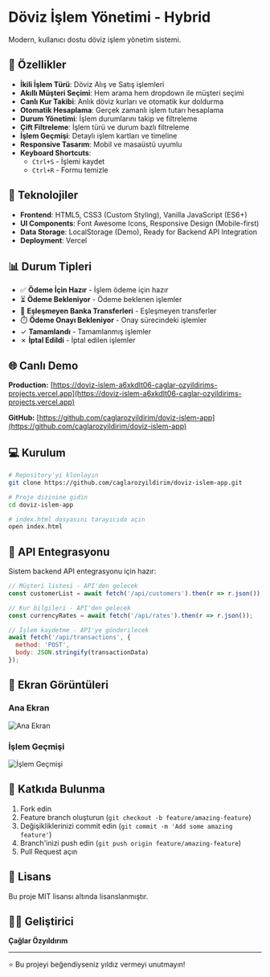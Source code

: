 # Döviz İşlem Yönetimi - Hybrid

Modern, kullanıcı dostu döviz işlem yönetim sistemi.

## 🚀 Özellikler

- **İkili İşlem Türü**: Döviz Alış ve Satış işlemleri
- **Akıllı Müşteri Seçimi**: Hem arama hem dropdown ile müşteri seçimi
- **Canlı Kur Takibi**: Anlık döviz kurları ve otomatik kur doldurma
- **Otomatik Hesaplama**: Gerçek zamanlı işlem tutarı hesaplama
- **Durum Yönetimi**: İşlem durumlarını takip ve filtreleme
- **Çift Filtreleme**: İşlem türü ve durum bazlı filtreleme
- **İşlem Geçmişi**: Detaylı işlem kartları ve timeline
- **Responsive Tasarım**: Mobil ve masaüstü uyumlu
- **Keyboard Shortcuts**:
  - `Ctrl+S` - İşlemi kaydet
  - `Ctrl+R` - Formu temizle

## 🎨 Teknolojiler

- **Frontend**: HTML5, CSS3 (Custom Styling), Vanilla JavaScript (ES6+)
- **UI Components**: Font Awesome Icons, Responsive Design (Mobile-first)
- **Data Storage**: LocalStorage (Demo), Ready for Backend API Integration
- **Deployment**: Vercel

## 📊 Durum Tipleri

- ✅ **Ödeme İçin Hazır** - İşlem ödeme için hazır
- ⏳ **Ödeme Bekleniyor** - Ödeme beklenen işlemler
- 🔄 **Eşleşmeyen Banka Transferleri** - Eşleşmeyen transferler
- ⏱️ **Ödeme Onayı Bekleniyor** - Onay sürecindeki işlemler
- ✓ **Tamamlandı** - Tamamlanmış işlemler
- ✗ **İptal Edildi** - İptal edilen işlemler

## 🌐 Canlı Demo

**Production:** [https://doviz-islem-a6xkdlt06-caglar-ozyildirims-projects.vercel.app](https://doviz-islem-a6xkdlt06-caglar-ozyildirims-projects.vercel.app)

**GitHub:** [https://github.com/caglarozyildirim/doviz-islem-app](https://github.com/caglarozyildirim/doviz-islem-app)

## 💻 Kurulum

```bash
# Repository'yi klonlayın
git clone https://github.com/caglarozyildirim/doviz-islem-app.git

# Proje dizinine gidin
cd doviz-islem-app

# index.html dosyasını tarayıcıda açın
open index.html
```

## 🔧 API Entegrasyonu

Sistem backend API entegrasyonu için hazır:

```javascript
// Müşteri listesi - API'den gelecek
const customerList = await fetch('/api/customers').then(r => r.json());

// Kur bilgileri - API'den gelecek
const currencyRates = await fetch('/api/rates').then(r => r.json());

// İşlem kaydetme - API'ye gönderilecek
await fetch('/api/transactions', {
  method: 'POST',
  body: JSON.stringify(transactionData)
});
```

## 📱 Ekran Görüntüleri

### Ana Ekran
![Ana Ekran](./screenshots/main.png)

### İşlem Geçmişi
![İşlem Geçmişi](./screenshots/history.png)

## 🤝 Katkıda Bulunma

1. Fork edin
2. Feature branch oluşturun (`git checkout -b feature/amazing-feature`)
3. Değişikliklerinizi commit edin (`git commit -m 'Add some amazing feature'`)
4. Branch'inizi push edin (`git push origin feature/amazing-feature`)
5. Pull Request açın

## 📄 Lisans

Bu proje MIT lisansı altında lisanslanmıştır.

## 👨‍💻 Geliştirici

**Çağlar Özyıldırım**

---

⭐ Bu projeyi beğendiyseniz yıldız vermeyi unutmayın!